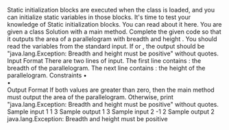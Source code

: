 Static initialization blocks are executed when the class is loaded, and you can initialize static variables in those blocks.
It's time to test your knowledge of Static initialization blocks. You can read about it here.
You are given a class Solution with a main method. Complete the given code so that it outputs the area of a parallelogram with breadth  and height . You should read the variables from the standard input.
If  or  , the output should be "java.lang.Exception: Breadth and height must be positive" without quotes.
Input Format
There are two lines of input. The first line contains : the breadth of the parallelogram. The next line contains : the height of the parallelogram.
Constraints
•	
•	
Output Format
If both values are greater than zero, then the main method must output the area of the parallelogram. Otherwise, print "java.lang.Exception: Breadth and height must be positive" without quotes.
Sample input 1
1
3
Sample output 1
3
Sample input 2
-1
2
Sample output 2
java.lang.Exception: Breadth and height must be positive
